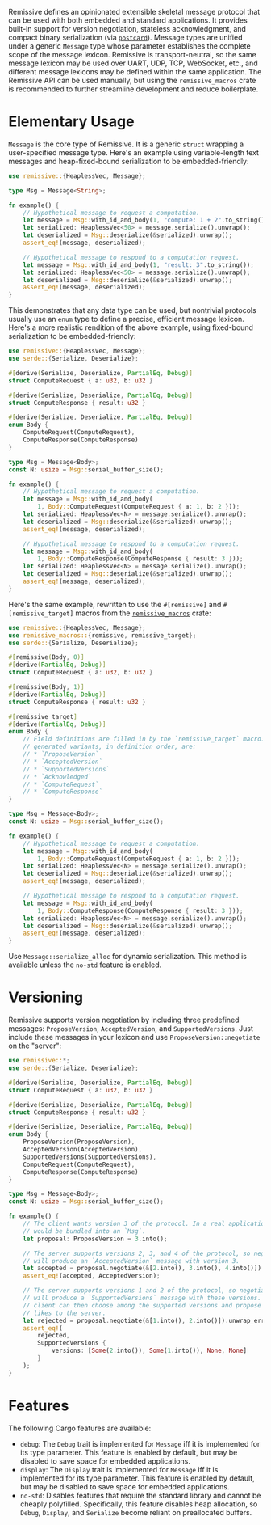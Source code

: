 Remissive defines an opinionated extensible skeletal message protocol that can
be used with both embedded and standard applications. It provides built-in
support for version negotiation, stateless acknowledgment, and compact binary
serialization (via [`postcard`](https://crates.io/crates/postcard)). Message
types are unified under a generic `Message` type whose parameter establishes the
complete scope of the message lexicon. Remissive is transport-neutral, so the
same message lexicon may be used over UART, UDP, TCP, WebSocket, etc., and
different message lexicons may be defined within the same application. The
Remissive API can be used manually, but using the `remissive_macros` crate is
recommended to further streamline development and reduce boilerplate.

# Elementary Usage

`Message` is the core type of Remissive. It is a generic `struct` wrapping a
user-specified message type. Here's an example using variable-length text
messages and heap-fixed-bound serialization to be embedded-friendly:

```rust
use remissive::{HeaplessVec, Message};

type Msg = Message<String>;

fn example() {
	// Hypothetical message to request a computation.
	let message = Msg::with_id_and_body(1, "compute: 1 + 2".to_string());
	let serialized: HeaplessVec<50> = message.serialize().unwrap();
	let deserialized = Msg::deserialize(&serialized).unwrap();
	assert_eq!(message, deserialized);

	// Hypothetical message to respond to a computation request.
	let message = Msg::with_id_and_body(1, "result: 3".to_string());
	let serialized: HeaplessVec<50> = message.serialize().unwrap();
	let deserialized = Msg::deserialize(&serialized).unwrap();
	assert_eq!(message, deserialized);
}
```

This demonstrates that any data type can be used, but nontrivial protocols
usually use an `enum` type to define a precise, efficient message lexicon.
Here's a more realistic rendition of the above example, using fixed-bound
serialization to be embedded-friendly:

```rust
use remissive::{HeaplessVec, Message};
use serde::{Serialize, Deserialize};

#[derive(Serialize, Deserialize, PartialEq, Debug)]
struct ComputeRequest { a: u32, b: u32 }

#[derive(Serialize, Deserialize, PartialEq, Debug)]
struct ComputeResponse { result: u32 }

#[derive(Serialize, Deserialize, PartialEq, Debug)]
enum Body {
	ComputeRequest(ComputeRequest),
	ComputeResponse(ComputeResponse)
}

type Msg = Message<Body>;
const N: usize = Msg::serial_buffer_size();

fn example() {
	// Hypothetical message to request a computation.
	let message = Msg::with_id_and_body(
		1, Body::ComputeRequest(ComputeRequest { a: 1, b: 2 }));
	let serialized: HeaplessVec<N> = message.serialize().unwrap();
	let deserialized = Msg::deserialize(&serialized).unwrap();
	assert_eq!(message, deserialized);

	// Hypothetical message to respond to a computation request.
	let message = Msg::with_id_and_body(
		1, Body::ComputeResponse(ComputeResponse { result: 3 }));
	let serialized: HeaplessVec<N> = message.serialize().unwrap();
	let deserialized = Msg::deserialize(&serialized).unwrap();
	assert_eq!(message, deserialized);
}
```

Here's the same example, rewritten to use the `#[remissive]` and
`#[remissive_target]` macros from the [`remissive_macros`](remissive-macros)
crate:

```rust
use remissive::{HeaplessVec, Message};
use remissive_macros::{remissive, remissive_target};
use serde::{Serialize, Deserialize};

#[remissive(Body, 0)]
#[derive(PartialEq, Debug)]
struct ComputeRequest { a: u32, b: u32 }

#[remissive(Body, 1)]
#[derive(PartialEq, Debug)]
struct ComputeResponse { result: u32 }

#[remissive_target]
#[derive(PartialEq, Debug)]
enum Body {
	// Field definitions are filled in by the `remissive_target` macro. The
	// generated variants, in definition order, are:
	// * `ProposeVersion`
	// * `AcceptedVersion`
	// * `SupportedVersions`
	// * `Acknowledged`
	// * `ComputeRequest`
	// * `ComputeResponse`
}

type Msg = Message<Body>;
const N: usize = Msg::serial_buffer_size();

fn example() {
	// Hypothetical message to request a computation.
	let message = Msg::with_id_and_body(
		1, Body::ComputeRequest(ComputeRequest { a: 1, b: 2 }));
	let serialized: HeaplessVec<N> = message.serialize().unwrap();
	let deserialized = Msg::deserialize(&serialized).unwrap();
	assert_eq!(message, deserialized);

	// Hypothetical message to respond to a computation request.
	let message = Msg::with_id_and_body(
		1, Body::ComputeResponse(ComputeResponse { result: 3 }));
	let serialized: HeaplessVec<N> = message.serialize().unwrap();
	let deserialized = Msg::deserialize(&serialized).unwrap();
	assert_eq!(message, deserialized);
}
```

Use `Message::serialize_alloc` for dynamic serialization. This method is
available unless the `no-std` feature is enabled.

# Versioning

Remissive supports version negotiation by including three predefined messages:
`ProposeVersion`, `AcceptedVersion`, and `SupportedVersions`. Just include these
messages in your lexicon and use `ProposeVersion::negotiate` on the "server":

```rust
use remissive::*;
use serde::{Serialize, Deserialize};

#[derive(Serialize, Deserialize, PartialEq, Debug)]
struct ComputeRequest { a: u32, b: u32 }

#[derive(Serialize, Deserialize, PartialEq, Debug)]
struct ComputeResponse { result: u32 }

#[derive(Serialize, Deserialize, PartialEq, Debug)]
enum Body {
	ProposeVersion(ProposeVersion),
	AcceptedVersion(AcceptedVersion),
	SupportedVersions(SupportedVersions),
	ComputeRequest(ComputeRequest),
	ComputeResponse(ComputeResponse)
}

type Msg = Message<Body>;
const N: usize = Msg::serial_buffer_size();

fn example() {
	// The client wants version 3 of the protocol. In a real application, this
	// would be bundled into an `Msg`.
	let proposal: ProposeVersion = 3.into();

	// The server supports versions 2, 3, and 4 of the protocol, so negotiation
	// will produce an `AcceptedVersion` message with version 3.
	let accepted = proposal.negotiate(&[2.into(), 3.into(), 4.into()]).unwrap();
	assert_eq!(accepted, AcceptedVersion);

	// The server supports versions 1 and 2 of the protocol, so negotiation will
	// will produce a `SupportedVersions` message with these versions. The
	// client can then choose among the supported versions and propose one it
	// likes to the server.
	let rejected = proposal.negotiate(&[1.into(), 2.into()]).unwrap_err();
	assert_eq!(
		rejected,
		SupportedVersions {
			versions: [Some(2.into()), Some(1.into()), None, None]
		}
	);
}
```

# Features

The following Cargo features are available:

* `debug`: The `Debug` trait is implemented for `Message` iff it is implemented
  for its type parameter. This feature is enabled by default, but may be disabled
  to save space for embedded applications.
* `display`: The `Display` trait is implemented for `Message` iff it is
  implemented for its type parameter. This feature is enabled by default, but may
  be disabled to save space for embedded applications.
* `no-std`: Disables features that require the standard library and cannot
  be cheaply polyfilled. Specifically, this feature disables heap allocation, so
  `Debug`, `Display`, and `Serialize` become reliant on preallocated buffers.
